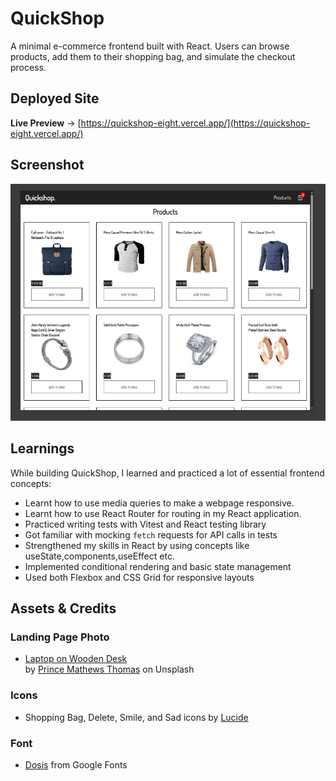 # QuickShop

A minimal e-commerce frontend built with React. Users can browse products, add them to their shopping bag, and simulate the checkout process.

## Deployed Site

**Live Preview** → [https://quickshop-eight.vercel.app/](https://quickshop-eight.vercel.app/)

## Screenshot

![Screenshot](./src/assets/images/preview.png)

## Learnings

While building QuickShop, I learned and practiced a lot of essential frontend concepts:

- Learnt how to use media queries to make a webpage responsive.
- Learnt how to use React Router for routing in my React application.
- Practiced writing tests with Vitest and React testing library
- Got familiar with mocking `fetch` requests for API calls in tests
- Strengthened my skills in React by using concepts like useState,components,useEffect etc.
- Implemented conditional rendering and basic state management
- Used both Flexbox and CSS Grid for responsive layouts

## Assets & Credits

### Landing Page Photo

- [Laptop on Wooden Desk](https://unsplash.com/photos/a-laptop-computer-sitting-on-top-of-a-wooden-desk-QZWF5RNYimw)  
  by [Prince Mathews Thomas](https://unsplash.com/@prince_mathews) on Unsplash

### Icons

- Shopping Bag, Delete, Smile, and Sad icons by [Lucide](https://lucide.dev/)

### Font

- [Dosis](https://fonts.google.com/specimen/Dosis) from Google Fonts
